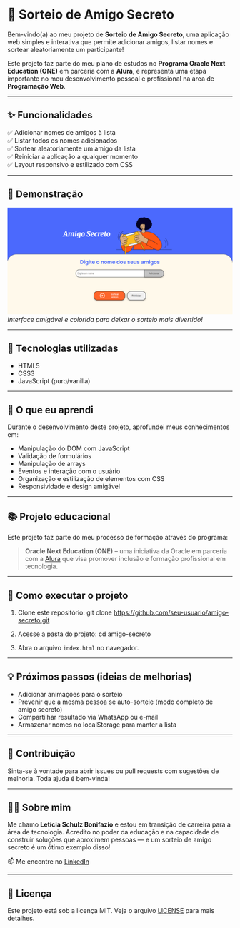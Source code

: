 # 🎁 Sorteio de Amigo Secreto

Bem-vindo(a) ao meu projeto de **Sorteio de Amigo Secreto**, uma aplicação web simples e interativa que permite adicionar amigos, listar nomes e sortear aleatoriamente um participante!

Este projeto faz parte do meu plano de estudos no **Programa Oracle Next Education (ONE)** em parceria com a **Alura**, e representa uma etapa importante no meu desenvolvimento pessoal e profissional na área de **Programação Web**.

---

## ✨ Funcionalidades

✅ Adicionar nomes de amigos à lista  
✅ Listar todos os nomes adicionados  
✅ Sortear aleatoriamente um amigo da lista  
✅ Reiniciar a aplicação a qualquer momento  
✅ Layout responsivo e estilizado com CSS

---

## 📸 Demonstração

![Imagem do projeto](./screenshot-amigo-secreto.png)  
*Interface amigável e colorida para deixar o sorteio mais divertido!*

---

## 🚀 Tecnologias utilizadas

- HTML5
- CSS3
- JavaScript (puro/vanilla)

---

## 🧠 O que eu aprendi

Durante o desenvolvimento deste projeto, aprofundei meus conhecimentos em:

- Manipulação do DOM com JavaScript
- Validação de formulários
- Manipulação de arrays
- Eventos e interação com o usuário
- Organização e estilização de elementos com CSS
- Responsividade e design amigável

---

## 📚 Projeto educacional

Este projeto faz parte do meu processo de formação através do programa:

> **Oracle Next Education (ONE)** – uma iniciativa da Oracle em parceria com a [Alura](https://www.alura.com.br) que visa promover inclusão e formação profissional em tecnologia.

---

## 🔧 Como executar o projeto

1. Clone este repositório:
git clone https://github.com/seu-usuario/amigo-secreto.git


2. Acesse a pasta do projeto:
cd amigo-secreto


3. Abra o arquivo `index.html` no navegador.

---

## 💡 Próximos passos (ideias de melhorias)

- Adicionar animações para o sorteio
- Prevenir que a mesma pessoa se auto-sorteie (modo completo de amigo secreto)
- Compartilhar resultado via WhatsApp ou e-mail
- Armazenar nomes no localStorage para manter a lista

---

## 🤝 Contribuição

Sinta-se à vontade para abrir issues ou pull requests com sugestões de melhoria. Toda ajuda é bem-vinda!

---

## 🙋‍♀️ Sobre mim

Me chamo **Letícia Schulz Bonifazio** e estou em transição de carreira para a área de tecnologia. Acredito no poder da educação e na capacidade de construir soluções que aproximem pessoas — e um sorteio de amigo secreto é um ótimo exemplo disso!

📫 Me encontre no [LinkedIn](https://www.linkedin.com/in/leticia-schulz-bonifazio)

---

## 📄 Licença

Este projeto está sob a licença MIT. Veja o arquivo [LICENSE](LICENSE) para mais detalhes.
